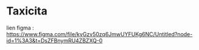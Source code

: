# Taxicita
lien figma : https://www.figma.com/file/kyGzv50zq6JmwUYFUKg6NC/Untitled?node-id=1%3A3&t=DsZFBnymRU4ZBZXQ-0
